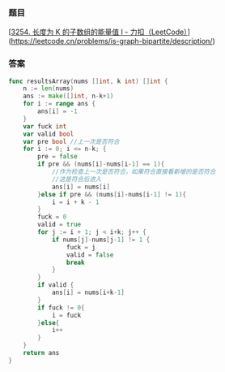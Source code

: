 ### 题目

[[3254. 长度为 K 的子数组的能量值 I - 力扣（LeetCode）](https://leetcode.cn/problems/find-the-power-of-k-size-subarrays-i/description/)](https://leetcode.cn/problems/is-graph-bipartite/description/)

### 答案

```go
func resultsArray(nums []int, k int) []int {
	n := len(nums)
	ans := make([]int, n-k+1)
	for i := range ans {
		ans[i] = -1
	}
	var fuck int
	var valid bool
	var pre bool //上一次是否符合
	for i := 0; i <= n-k; {
		pre = false
		if pre && (nums[i]-nums[i-1] == 1){
			//作为检查上一次是否符合，如果符合直接看新增的是否符合
			//这是符合后进入
			ans[i] = nums[i]
		}else if pre && (nums[i]-nums[i-1] != 1){
			i = i + k - 1
		}
		fuck = 0
		valid = true
		for j := i + 1; j < i+k; j++ {
			if nums[j]-nums[j-1] != 1 {
				fuck = j
				valid = false
				break
			}
		}
		if valid {
			ans[i] = nums[i+k-1]
		}
		if fuck != 0{
			i = fuck
		}else{
			i++
		}
	}
	return ans
}
```

